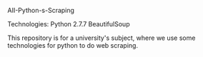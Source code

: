 AII-Python-s-Scraping

Technologies:
Python 2.7.7
BeautifulSoup

This repository is for a university's subject, where we use some technologies for python to do web scraping.